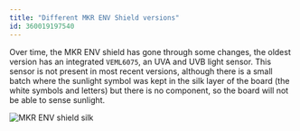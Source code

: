 ```yaml
---
title: "Different MKR ENV Shield versions"
id: 360019197540
---
```


Over time, the MKR ENV shield has gone through some changes, the oldest version has an integrated `VEML6075`, an UVA and UVB light sensor. This sensor is not present in most recent versions, although there is a small batch where the sunlight symbol was kept in the silk layer of the board (the white symbols and letters) but there is no component, so the board will not be able to sense sunlight.

![MKR ENV shield silk](img/MKRENV_T1.png)
